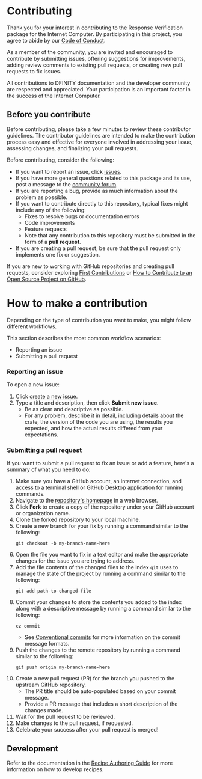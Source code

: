# Contributing

Thank you for your interest in contributing to the Response Verification package for the Internet Computer.
By participating in this project, you agree to abide by our [Code of Conduct](./CODE_OF_CONDUCT.md).

As a member of the community, you are invited and encouraged to contribute by submitting issues, offering suggestions for improvements, adding review comments to existing pull requests, or creating new pull requests to fix issues.

All contributions to DFINITY documentation and the developer community are respected and appreciated.
Your participation is an important factor in the success of the Internet Computer.

## Before you contribute

Before contributing, please take a few minutes to review these contributor guidelines.
The contributor guidelines are intended to make the contribution process easy and effective for everyone involved in addressing your issue, assessing changes, and finalizing your pull requests.

Before contributing, consider the following:

- If you want to report an issue, click [issues](https://github.com/dfinity/icp-cli-recipes/issues).
- If you have more general questions related to this package and its use, post a message to the [community forum](https://forum.dfinity.org/).
- If you are reporting a bug, provide as much information about the problem as possible.
- If you want to contribute directly to this repository, typical fixes might include any of the following:
  - Fixes to resolve bugs or documentation errors
  - Code improvements
  - Feature requests
  - Note that any contribution to this repository must be submitted in the form of a **pull request**.
- If you are creating a pull request, be sure that the pull request only implements one fix or suggestion.

If you are new to working with GitHub repositories and creating pull requests, consider exploring [First Contributions](https://github.com/firstcontributions/first-contributions) or [How to Contribute to an Open Source Project on GitHub](https://egghead.io/courses/how-to-contribute-to-an-open-source-project-on-github).

# How to make a contribution

Depending on the type of contribution you want to make, you might follow different workflows.

This section describes the most common workflow scenarios:

- Reporting an issue
- Submitting a pull request

### Reporting an issue

To open a new issue:

1. Click [create a new issue](https://github.com/dfinity/icp-cli-recipes/issues/new).
2. Type a title and description, then click **Submit new issue**.
   - Be as clear and descriptive as possible.
   - For any problem, describe it in detail, including details about the crate, the version of the code you are using, the results you expected, and how the actual results differed from your expectations.

### Submitting a pull request

If you want to submit a pull request to fix an issue or add a feature, here's a summary of what you need to do:

1. Make sure you have a GitHub account, an internet connection, and access to a terminal shell or GitHub Desktop application for running commands.
2. Navigate to the [repository's homepage](https://github.com/dfinity/icp-cli-recipes) in a web browser.
3. Click **Fork** to create a copy of the repository under your GitHub account or organization name.
4. Clone the forked repository to your local machine.
5. Create a new branch for your fix by running a command similar to the following:
   ```shell
   git checkout -b my-branch-name-here
   ```
6. Open the file you want to fix in a text editor and make the appropriate changes for the issue you are trying to address.
7. Add the file contents of the changed files to the index `git` uses to manage the state of the project by running a command similar to the following:
   ```shell
   git add path-to-changed-file
   ```
8. Commit your changes to store the contents you added to the index along with a descriptive message by running a command similar to the following:
   ```shell
   cz commit
   ```
   - See [Conventional commits](https://www.conventionalcommits.org/en/v1.0.0/) for more information on the commit message formats.
9. Push the changes to the remote repository by running a command similar to the following:
   ```shell
   git push origin my-branch-name-here
   ```
10. Create a new pull request (PR) for the branch you pushed to the upstream GitHub repository.
    - The PR title should be auto-populated based on your commit message.
    - Provide a PR message that includes a short description of the changes made.
11. Wait for the pull request to be reviewed.
12. Make changes to the pull request, if requested.
13. Celebrate your success after your pull request is merged!

## Development

Refer to the documentation in the [Recipe Authoring Guide](../docs/recipe-authoring.md) for more information on how to develop recipes.
